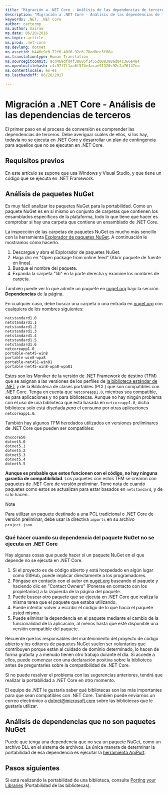 ```yaml
---
title: "Migración a .NET Core - Análisis de las dependencias de terceros | Microsoft Docs"
description: "Migración a .NET Core - Análisis de las dependencias de terceros"
keywords: .NET, .NET Core
author: cartermp
ms.author: mairaw
ms.date: 06/20/2016
ms.topic: article
ms.prod: .net-core
ms.devlang: dotnet
ms.assetid: b446e9e0-72f6-48f6-92c6-70ad0ce3f86a
ms.translationtype: Human Translation
ms.sourcegitcommit: 9cd469dfd4f38605f1455c008388ad04c366e484
ms.openlocfilehash: c4c97f7f1aa6f574e4acae91320c92c2a76147ea
ms.contentlocale: es-es
ms.lasthandoff: 06/20/2017

---
```


# Migración a .NET Core - Análisis de las dependencias de terceros
<a id="porting-to-net-core---analyzing-your-third-party-party-dependencies" class="xliff"></a>

El primer paso en el proceso de conversión es comprender las dependencias de terceros.  Debe averiguar cuáles de ellos, si los hay, todavía no se ejecuta en .NET Core y desarrollar un plan de contingencia para aquellos que no se ejecutan en .NET Core.

## Requisitos previos
<a id="prerequisites" class="xliff"></a>

En este artículo se supone que usa Windows y Visual Studio, y que tiene un código que se ejecuta en .NET Framework.

## Análisis de paquetes NuGet
<a id="analyzing-nuget-packages" class="xliff"></a>

Es muy fácil analizar los paquetes NuGet para la portabilidad.  Como un paquete NuGet es en sí mismo un conjunto de carpetas que contienen los ensamblados específicos de la plataforma, todo lo que tiene que hacer es comprobar si hay una carpeta que contiene un ensamblado de .NET Core.

La inspección de las carpetas de paquetes NuGet es mucho más sencillo con la herramienta [Explorador de paquetes NuGet](https://github.com/NuGetPackageExplorer/NuGetPackageExplorer).  A continuación le mostramos cómo hacerlo.

1. Descargue y abra el Explorador de paquetes NuGet.
2. Haga clic en "Open package from online feed" (Abrir paquete de fuente en línea).
3. Busque el nombre del paquete.
4. Expanda la carpeta "lib" en la parte derecha y examine los nombres de carpeta.

También puede ver lo que admite un paquete en [nuget.org](https://www.nuget.org/) bajo la sección **Dependencias** de la página.

En cualquier caso, debe buscar una carpeta o una entrada en [nuget.org](https://www.nuget.org/) con cualquiera de los nombres siguientes:

```
netstandard1.0
netstandard1.1
netstandard1.2
netstandard1.3
netstandard1.4
netstandard1.5
netstandard1.6
netcoreapp1.0
portable-net45-win8
portable-win8-wpa8
portable-net451-win81
portable-net45-win8-wpa8-wpa81
```

Estos son los Moniker de la versión de .NET Framework de destino (TFM) que se asignan a las versiones de los perfiles de [la biblioteca estándar de .NET](../../standard/net-standard.md) y de la Biblioteca de clases portables (PCL) que son compatibles con .NET Core.  Tenga en cuenta que `netcoreapp1.0`, mientras sea compatible, es para aplicaciones y no para bibliotecas.  Aunque no hay ningún problema con el uso de una biblioteca que está basada en `netcoreapp1.0`, dicha biblioteca solo está diseñada *para* el consumo por otras aplicaciones `netcoreapp1.0`.

También hay algunos TFM heredados utilizados en versiones preliminares de .NET Core que pueden ser compatibles:

```
dnxcore50
dotnet5.0
dotnet5.1
dotnet5.2
dotnet5.3
dotnet5.4
dotnet5.5
```

**Aunque es probable que estos funcionen con el código, no hay ninguna garantía de compatibilidad**.  Los paquetes con estos TFM se crearon con paquetes de .NET Core de versión preliminar.  Tome nota de cuando paquetes como estos se actualizan para estar basados en `netstandard`, y de si lo hacen.

> [!NOTE]
> Para utilizar un paquete destinado a una PCL tradicional o .NET Core de versión preliminar, debe usar la directiva `imports` en su archivo `project.json`.

### Qué hacer cuando su dependencia del paquete NuGet no se ejecuta en .NET Core
<a id="what-to-do-when-your-nuget-package-dependency-doesnt-run-on-net-core" class="xliff"></a>

Hay algunas cosas que puede hacer si un paquete NuGet en el que depende no se ejecuta en .NET Core.

1. Si el proyecto es de código abierto y está hospedado en algún lugar como GitHub, puede implicar directamente a los programadores.
2. Póngase en contacto con el autor en [nuget.org](https://www.nuget.org/) buscando el paquete y haciendo clic en "Contact Owners" (Ponerse en contacto con los propietarios) a la izquierda de la página del paquete.
3. Puede buscar otro paquete que se ejecuta en .NET Core que realiza la misma tarea que el paquete que estaba utilizando.
4. Puede intentar volver a escribir el código de lo que hacía el paquete usted mismo.
5. Puede eliminar la dependencia en el paquete mediante el cambio de la funcionalidad de la aplicación, al menos hasta que esté disponible una versión compatible del paquete.

Recuerde que los responsables del mantenimiento del proyecto de código abierto y los editores de paquetes NuGet suelen ser voluntarios que contribuyen porque están al cuidado de dominio determinado, lo hacen de forma gratuita y a menudo tienen otro trabajo durante el día. Si accede a ellos, puede comenzar con una declaración positiva sobre la biblioteca antes de preguntarles sobre la compatibilidad de .NET Core.

Si no puede resolver el problema con las sugerencias anteriores, tendrá que realizar la portabilidad a .NET Core en otro momento.

El equipo de .NET le gustaría saber qué bibliotecas son las más importantes para que sean compatibles con .NET Core. También puede enviarnos un correo electrónico a dotnet@microsoft.com sobre las bibliotecas que le gustaría utilizar.

## Análisis de dependencias que no son paquetes NuGet
<a id="analyzing-dependencies-which-arent-nuget-packages" class="xliff"></a>

Puede que tenga una dependencia que no sea un paquete NuGet, como un archivo DLL en el sistema de archivos.  La única manera de determinar la portabilidad de esa dependencia es ejecutar la [herramienta ApiPort](https://github.com/Microsoft/dotnet-apiport/blob/master/docs/HowTo/).

## Pasos siguientes
<a id="next-steps" class="xliff"></a>

Si está realizando la portabilidad de una biblioteca, consulte [Porting your Libraries](libraries.md) (Portabilidad de las bibliotecas).

